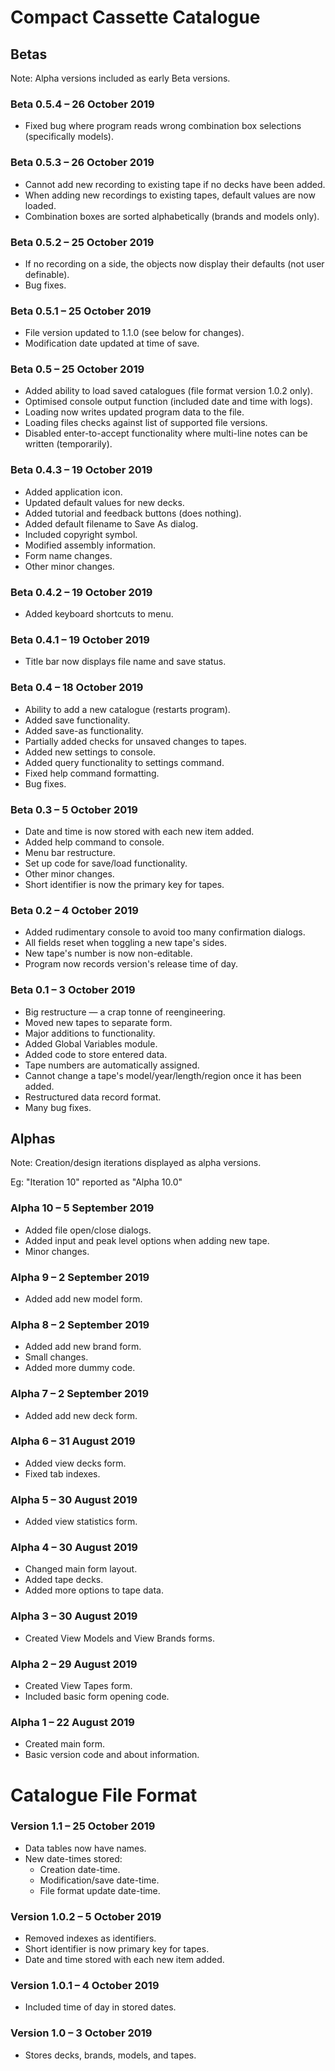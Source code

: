 # Compact Cassette Catalogue



## Betas

Note: Alpha versions included as early Beta versions.



### Beta 0.5.4 – 26 October 2019

- Fixed bug where program reads wrong combination box selections (specifically models).



### Beta 0.5.3 – 26 October 2019

- Cannot add new recording to existing tape if no decks have been added.
- When adding new recordings to existing tapes, default values are now loaded.
- Combination boxes are sorted alphabetically (brands and models only).



### Beta 0.5.2 – 25 October 2019

- If no recording on a side, the objects now display their defaults (not user definable).
- Bug fixes.



### Beta 0.5.1 – 25 October 2019

- File version updated to 1.1.0 (see below for changes).
- Modification date updated at time of save.



### Beta 0.5 – 25 October 2019

- Added ability to load saved catalogues (file format version 1.0.2 only).
- Optimised console output function (included date and time with logs).
- Loading now writes updated program data to the file.
- Loading files checks against list of supported file versions.
- Disabled enter-to-accept functionality where multi-line notes can be written (temporarily).



### Beta 0.4.3 – 19 October 2019

- Added application icon.
- Updated default values for new decks.
- Added tutorial and feedback buttons (does nothing).
- Added default filename to Save As dialog.
- Included copyright symbol.
- Modified assembly information.
- Form name changes.
- Other minor changes.



### Beta 0.4.2 – 19 October 2019

- Added keyboard shortcuts to menu.



### Beta 0.4.1 – 19 October 2019

- Title bar now displays file name and save status.



### Beta 0.4 – 18 October 2019

- Ability to add a new catalogue (restarts program).
- Added save functionality.
- Added save-as functionality.
- Partially added checks for unsaved changes to tapes.
- Added new settings to console.
- Added query functionality to settings command.
- Fixed help command formatting.
- Bug fixes.



### Beta 0.3 – 5 October 2019

- Date and time is now stored with each new item added.
- Added help command to console.
- Menu bar restructure.
- Set up code for save/load functionality.
- Other minor changes.
- Short identifier is now the primary key for tapes.



### Beta 0.2 – 4 October 2019

- Added rudimentary console to avoid too many confirmation dialogs.
- All fields reset when toggling a new tape's sides.
- New tape's number is now non-editable.
- Program now records version's release time of day.



### Beta 0.1 – 3 October 2019

- Big restructure — a crap tonne of reengineering.
- Moved new tapes to separate form.
- Major additions to functionality.
- Added Global Variables module.
- Added code to store entered data.
- Tape numbers are automatically assigned.
- Cannot change a tape's model/year/length/region once it has been added.
- Restructured data record format.
- Many bug fixes.



## Alphas

Note: Creation/design iterations displayed as alpha versions.

Eg: "Iteration 10" reported as "Alpha 10.0"



### Alpha 10 – 5 September 2019

- Added file open/close dialogs.
- Added input and peak level options when adding new tape.
- Minor changes.



### Alpha 9 – 2 September 2019

- Added add new model form.



### Alpha 8 – 2 September 2019

- Added add new brand form.
- Small changes.
- Added more dummy code.



### Alpha 7 – 2 September 2019

- Added add new deck form.



### Alpha 6 – 31 August 2019

- Added view decks form.
- Fixed tab indexes.



### Alpha 5 – 30 August 2019

- Added view statistics form.



### Alpha 4 – 30 August 2019

- Changed main form layout.
- Added tape decks.
- Added more options to tape data.



### Alpha 3 – 30 August 2019

- Created View Models and View Brands forms.



### Alpha 2 – 29 August 2019

- Created View Tapes form.
- Included basic form opening code.



### Alpha 1 – 22 August 2019

- Created main form.
- Basic version code and about information.





# Catalogue File Format



### Version 1.1 – 25 October 2019

- Data tables now have names.
- New date-times stored:
  - Creation date-time.
  - Modification/save date-time.
  - File format update date-time.



### Version 1.0.2 – 5 October 2019

- Removed indexes as identifiers.
- Short identifier is now primary key for tapes.
- Date and time stored with each new item added.



### Version 1.0.1 – 4 October 2019

- Included time of day in stored dates.



### Version 1.0 – 3 October 2019

- Stores decks, brands, models, and tapes.